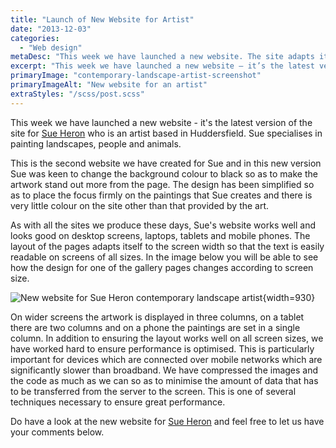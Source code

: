 ```yaml
---
title: "Launch of New Website for Artist"
date: "2013-12-03"
categories:
  - "Web design"
metaDesc: "This week we have launched a new website. The site adapts its layout according to screen width and it works well on all devices including mobiles."
excerpt: "This week we have launched a new website – it’s the latest version of the site for Sue Heron who is an artist based in Huddersfield. Sue specialises in painting landscapes, people and animals. This is the second website we have created for Sue and in this new version Sue was keen to change the background colour to black so as to make the artwork stand out more from the page. The design has been simplified so as to place the focus firmly on the paintings and there is very little colour on the site other than that provided by the artworks."
primaryImage: "contemporary-landscape-artist-screenshot"
primaryImageAlt: "New website for an artist"
extraStyles: "/scss/post.scss"
---
```


This week we have launched a new website - it's the latest version of the site for [Sue Heron](http://contemporarylandscapeartist.co.uk) who is an artist based in Huddersfield. Sue specialises in painting landscapes, people and animals.

This is the second website we have created for Sue and in this new version Sue was keen to change the background colour to black so as to make the artwork stand out more from the page. The design has been simplified so as to place the focus firmly on the paintings that Sue creates and there is very little colour on the site other than that provided by the art.

As with all the sites we produce these days, Sue's website works well and looks good on desktop screens, laptops, tablets and mobile phones. The layout of the pages adapts itself to the screen width so that the text is easily readable on screens of all sizes. In the image below you will be able to see how the design for one of the gallery pages changes according to screen size.

![New website for Sue Heron contemporary landscape artist](/optim/blog/contemporary-landscape-artist-screenshot.jpg){width=930}

On wider screens the artwork is displayed in three columns, on a tablet there are two columns and on a phone the paintings are set in a single column. In addition to ensuring the layout works well on all screen sizes, we have worked hard to ensure performance is optimised. This is particularly important for devices which are connected over mobile networks which are significantly slower than broadband. We have compressed the images and the code as much as we can so as to minimise the amount of data that has to be transferred from the server to the screen. This is one of several techniques necessary to ensure great performance.

Do have a look at the new website for [Sue Heron](http://contemporarylandscapeartist.co.uk "Sue Heron contemporary artist") and feel free to let us have your comments below.
